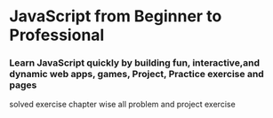# JavaScript from Beginner to Professional
### Learn JavaScript quickly by building fun, interactive,and dynamic web apps, games, Project, Practice exercise and pages
solved exercise chapter wise all problem and project exercise